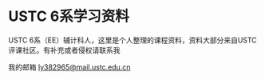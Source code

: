 # USTC 6系学习资料

USTC 6系（EE）辅计科人，这里是个人整理的课程资料，资料大部分来自USTC评课社区。有补充或者侵权请联系我

我的邮箱 ly382965@mail.ustc.edu.cn

